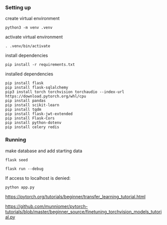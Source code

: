 ### Setting up
create virtual environment
```
python3 -m venv .venv
```
activate virtual environment
```
. .venv/bin/activate
```
install dependencies
```
pip install -r requirements.txt
```
installed dependencies
```
pip install flask
pip install flask-sqlalchemy
pip3 install torch torchvision torchaudio --index-url https://download.pytorch.org/whl/cpu
pip install pandas
pip install scikit-learn
pip install tqdm
pip install flask-jwt-extended
pip install Flask-Cors
pip install python-dotenv
pip install celery redis
```

### Running
make database and add starting data
```
flask seed
```

```
flask run --debug 
```

If access to localhost is denied:
```
python app.py
```

https://pytorch.org/tutorials/beginner/transfer_learning_tutorial.html

https://github.com/munniomer/pytorch-tutorials/blob/master/beginner_source/finetuning_torchvision_models_tutorial.py